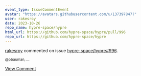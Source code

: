 ```yaml
---
event_type: IssueCommentEvent
avatar: "https://avatars.githubusercontent.com/u/137397847?"
user: rakesroy
date: 2023-10-26
repo_name: hypre-space/hypre
html_url: https://github.com/hypre-space/hypre/pull/996
repo_url: https://github.com/hypre-space/hypre
---
```


<a href='https://github.com/rakesroy' target='_blank'>rakesroy</a> commented on issue <a href='https://github.com/hypre-space/hypre/pull/996' target='_blank'>hypre-space/hypre#996</a>.

<small>@pbauman,...</small>

<a href='https://github.com/hypre-space/hypre/pull/996' target='_blank'>View Comment</a>
